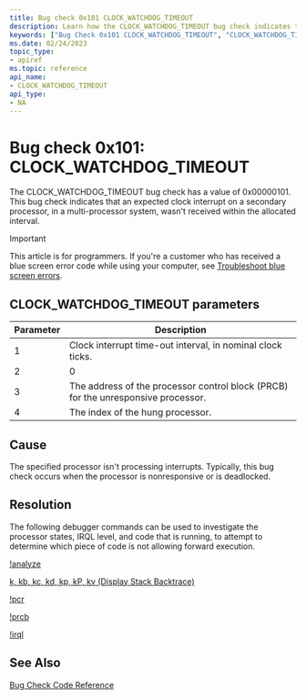 ```yaml
---
title: Bug check 0x101 CLOCK_WATCHDOG_TIMEOUT
description: Learn how the CLOCK_WATCHDOG_TIMEOUT bug check indicates that an expected clock interrupt on a secondary processor isn't received within the allocated interval.
keywords: ["Bug Check 0x101 CLOCK_WATCHDOG_TIMEOUT", "CLOCK_WATCHDOG_TIMEOUT"]
ms.date: 02/24/2023
topic_type:
- apiref
ms.topic: reference
api_name:
- CLOCK_WATCHDOG_TIMEOUT
api_type:
- NA
---
```


# Bug check 0x101: CLOCK_WATCHDOG_TIMEOUT

The CLOCK_WATCHDOG_TIMEOUT bug check has a value of 0x00000101. This bug check indicates that an expected clock interrupt on a secondary processor, in a multi-processor system, wasn't received within the allocated interval.

> [!IMPORTANT]
> This article is for programmers. If you're a customer who has received a blue screen error code while using your computer, see [Troubleshoot blue screen errors](https://www.windows.com/stopcode).

## CLOCK_WATCHDOG_TIMEOUT parameters

| Parameter | Description                                                                       |
|-----------|-----------------------------------------------------------------------------------|
| 1         | Clock interrupt time-out interval, in nominal clock ticks.                        |
| 2         | 0                                                                                 |
| 3         | The address of the processor control block (PRCB) for the unresponsive processor. |
| 4         | The index of the hung processor.                                                  |

## Cause

The specified processor isn't processing interrupts. Typically, this bug check occurs when the processor is nonresponsive or is deadlocked.


## Resolution

The following debugger commands can be used to investigate the processor states, IRQL level, and code that is running, to attempt to determine which piece of code is not allowing forward execution.

[!analyze](-analyze.md)

[k, kb, kc, kd, kp, kP, kv (Display Stack Backtrace)](k--kb--kc--kd--kp--kp--kv--display-stack-backtrace-.md)

[!pcr](-pcr.md)

[!prcb](-prcb.md)

[!irql](-irql.md)

## See Also

[Bug Check Code Reference](bug-check-code-reference2.md)
